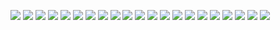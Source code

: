 ![](1.png)
![](2.png)
![](3.png)
![](4.png)
![](5.png)
![](6.png)
![](7.png)
![](11.png)
![](12.png)
![](13.png)
![](14.png)
![](21.png)
![](31.png)
![](32.png)
![](33.png)
![](34.png)
![](u1.png)
![](u2.png)
![](u3.png)
![](u4.png)
![](u5.png)